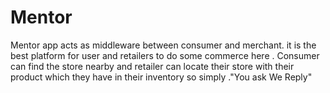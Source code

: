 # Mentor

Mentor app acts as middleware between consumer and merchant.
it is the best platform for user and retailers to do some commerce here .
Consumer can find the store nearby and retailer can locate their store with their product which they have in their inventory 
so simply ."You ask We Reply" 

